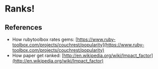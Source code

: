# Ranks!

## References

* How rubytoolbox rates gems: [https://www.ruby-toolbox.com/projects/couchrest/popularity](https://www.ruby-toolbox.com/projects/couchrest/popularity)
* How paper get ranked: [http://en.wikipedia.org/wiki/Impact_factor](http://en.wikipedia.org/wiki/Impact_factor)
